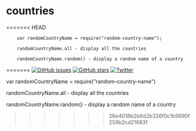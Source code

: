 # countries
<<<<<<< HEAD
 

        var randomCountryName = require("random-country-name");

        randomCountryName.all - display all the countries

        randomCountryName.random() - display a random name of a country
=======
[![GitHub issues](https://img.shields.io/github/issues/chilingirov/random-country-name.svg?style=flat-square)](https://github.com/chilingirov/random-country-name/issues)
[![GitHub stars](https://img.shields.io/github/stars/chilingirov/random-country-name.svg?style=flat-square)](https://github.com/chilingirov/random-country-name/stargazers)
[![Twitter](https://img.shields.io/twitter/url/https/github.com/chilingirov/random-country-name.svg?style=social&style=flat-square)](https://twitter.com/intent/tweet?text=Wow:&url=%5Bobject%20Object%5D)







var randomCountryName = require("random-country-name")

randomCountryName.all  - display all the countries


randomCountryName.random() - display a random name of a country
>>>>>>> 26e4018b2b6d2b326f0c1b5690f259b2cd21683f
